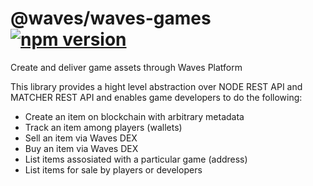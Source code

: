 # @waves/waves-games  [![npm version](https://badge.fury.io/js/@waves%2Fwaves-games.svg)](https://www.npmjs.com/package/@waves/waves-games)

Create and deliver game assets through Waves Platform

This library provides a hight level abstraction over NODE REST API and MATCHER REST API
and enables game developers to do the following: 
- Create an item on blockchain with arbitrary metadata
- Track an item among players (wallets)
- Sell an item via Waves DEX
- Buy an item via Waves DEX
- List items assosiated with a particular game (address)
- List items for sale by players or developers


